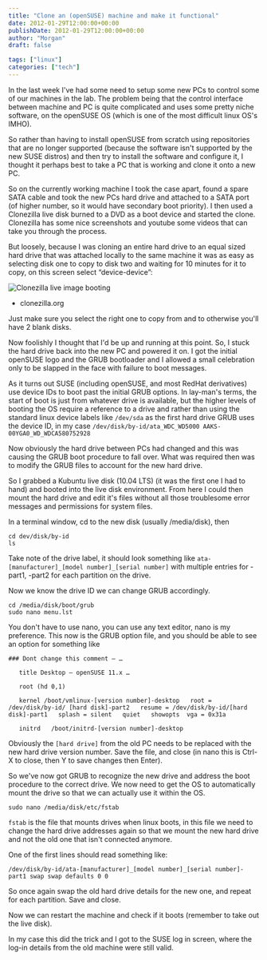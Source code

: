 ```yaml
---
title: "Clone an (openSUSE) machine and make it functional"
date: 2012-01-29T12:00:00+00:00
publishDate: 2012-01-29T12:00:00+00:00
author: "Morgan"
draft: false

tags: ["linux"]
categories: ["tech"]
---
```


In the last week I've had some need to setup some new PCs to control some of our machines in the lab. The problem being that the control interface between machine and PC is quite complicated and uses some pretty niche software, on the openSUSE OS (which is one of the most difficult linux OS's IMHO).

So rather than having to install openSUSE from scratch using repositories that are no longer supported (because the software isn't supported by the new SUSE distros) and then try to install the software and configure it, I thought it perhaps best to take a PC that is working and clone it onto a new PC.

So on the currently working machine I took the case apart, found a spare SATA cable and took the new PCs hard drive and attached to a SATA port (of higher number, so it would have secondary boot priority). I then used a Clonezilla live disk burned to a DVD as a boot device and started the clone. Clonezilla has some nice screenshots and youtube some videos that can take you through the process.

But loosely, because I was cloning an entire hard drive to an equal sized hard drive that was attached locally to the same machine it was as easy as selecting disk one to copy to disk two and waiting for 10 minutes for it to copy, on this screen select “device-device”:

![Clonezilla live image booting](https://clonezilla.org/screenshots/?op=show&filepath=./album//00_Clonezilla/07_clonezilla-live-image-or-onthefly.png)
- clonezilla.org

Just make sure you select the right one to copy from and to otherwise you'll have 2 blank disks.

​Now foolishly I thought that I'd be up and running at this point. So, I stuck the hard drive back into the new PC and powered it on. I got the initial openSUSE logo and the GRUB bootloader and I allowed a small celebration only to be slapped in the face with failure to boot messages.

As it turns out SUSE (including openSUSE, and most RedHat derivatives) use device IDs to boot past the initial GRUB options. In lay-man's terms, the start of boot is just from whatever drive is available, but the higher levels of booting the OS require a reference to a drive and rather than using the standard linux device labels like `/dev/sda` as the first hard drive GRUB uses the device ID, in my case `/dev/disk/by-id/ata_WDC_WD5000 AAKS-00YGA0_WD_WDCA580752928`

Now obviously the hard drive between PCs had changed and this was causing the GRUB boot procedure to fall over. What was required then was to modify the GRUB files to account for the new hard drive.

So I grabbed a Kubuntu live disk (10.04 LTS) (it was the first one I had to hand) and booted into the live disk environment. From here I could then mount the hard drive and edit it's files without all those troublesome error messages and permissions for system files.

In a terminal window, cd to the new disk (usually /media/disk), then
```
cd dev/disk/by-id
ls
```

Take note of the drive label, it should look something like `ata-[manufacturer]_[model number]_[serial number]` with multiple entries for -part1, -part2 for each partition on the drive.

Now we know the drive ID we can change GRUB accordingly.
```
cd /media/disk/boot/grub
sudo nano menu.lst
```

You don't have to use nano, you can use any text editor, nano is my preference. This now is the GRUB option file, and you should be able to see an option for something like
```
### Dont change this comment – …

   title Desktop — openSUSE 11.x …

   root (hd 0,1)

   kernel /boot/vmlinux-[version number]-desktop   root = /dev/disk/by-id/ [hard disk]-part2   resume = /dev/disk/by-id/[hard disk]-part1   splash = silent   quiet   showopts  vga = 0x31a

   initrd   /boot/initrd-[version number]-desktop
```

Obviously the `[hard drive]` from the old PC needs to be replaced with the new hard drive version number. Save the file, and close (in nano this is Ctrl-X to close, then Y to save changes then Enter).

So we've now got GRUB to recognize the new drive and address the boot procedure to the correct drive. We now need to get the OS to automatically mount the drive so that we can actually use it within the OS.
```
sudo nano /media/disk/etc/fstab
```

`fstab` is the file that mounts drives when linux boots, in this file we need to change the hard drive addresses again so that we mount the new hard drive and not the old one that isn't connected anymore.

One of the first lines should read something like:
```
/dev/disk/by-id/ata-[manufacturer]_[model number]_[serial number]-part1 swap swap defaults 0 0
```

So once again swap the old hard drive details for the new one, and repeat for each partition. Save and close.

Now we can restart the machine and check if it boots (remember to take out the live disk).

In my case this did the trick and I got to the SUSE log in screen, where the log-in details from the old machine were still valid.

